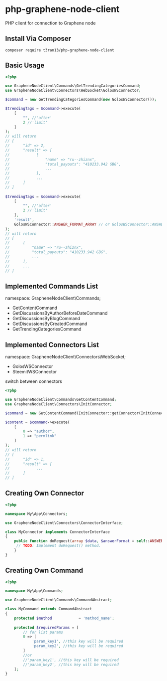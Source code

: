 # php-graphene-node-client
PHP client for connection to Graphene node


## Install Via Composer
```
composer require t3ran13/php-graphene-node-client
```

## Basic Usage
```php
<?php

use GrapheneNodeClient\Commands\GetTrendingCategoriesCommand;
use GrapheneNodeClient\Connectors\WebSocket\GolosWSConnector;

$command = new GetTrendingCategoriesCommand(new GolosWSConnector());

$trendingTags = $command->execute(
    [
        "", //'after'
        2 //'limit'
    ]
);
// will return
// [
//      "id" => 2,
//      "result" => [
//            [
//                "name" => "ru--zhiznx",
//                "total_payouts": "410233.942 GBG",
//                ...
//            ],
//            ...
//      ]
// ]
  
$trendingTags = $command->execute(
    [
        "", //'after'
        2 //'limit'
    ],
    'result',
    GolosWSConnector::ANSWER_FORMAT_ARRAY // or GolosWSConnector::ANSWER_FORMAT_OBJECT
);
// will return
// [
//      [
//          "name" => "ru--zhiznx",
//          "total_payouts": "410233.942 GBG",
//          ...
//      ],
//      ...
// ]


```
  
   

## Implemented Commands List

namespace: GrapheneNodeClient\Commands;

- GetContentCommand
- GetDiscussionsByAuthorBeforeDateCommand
- GetDiscussionsByBlogCommand
- GetDiscussionsByCreatedCommand
- GetTrendingCategoriesCommand
  
   

## Implemented Connectors List

namespace: GrapheneNodeClient\Connectors\WebSocket;

- GolosWSConnector
- SteemitWSConnector

switch between connectors 
```php
<?php

use GrapheneNodeClient\Commands\GetContentCommand;
use GrapheneNodeClient\Connectors\InitConnector;

$command = new GetContentCommand(InitConnector::getConnector(InitConnector::PLATFORM_STEEMIT));

$content = $command->execute(
    [
        0 => "author",
        1 => "permlink"
    ]
);
// will return
// [
//      "id" => 1,
//      "result" => [
//            ...
//      ]
// ]


```

   

## Creating Own Connector
```php
<?php

namespace My\App\Connectors;

use GrapheneNodeClient\Connectors\ConnectorInterface;

class MyConnector implements ConnectorInterface 
{
    public function doRequest(array $data, $answerFormat = self::ANSWER_FORMAT_ARRAY) {
     // TODO: Implement doRequest() method.
    }
}


```
  
   

## Creating Own Command
```php
<?php

namespace My\App\Commands;

use GrapheneNodeClient\Commands\CommandAbstract;

class MyCommand extends CommandAbstract 
{
    protected $method            = 'method_name';
    
    protected $requiredParams = [
        // for list params
        0 => [
            'param_key1', //this key will be required
            'param_key2', //this key will be required
        ]
        //or 
        //'param_key1', //this key will be required
        //'param_key2', //this key will be required
    ];
}


```
